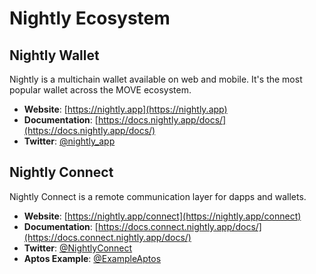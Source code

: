 # Nightly Ecosystem

## Nightly Wallet

Nightly is a multichain wallet available on web and mobile. It's the most popular wallet across the MOVE ecosystem.

- **Website**: [https://nightly.app](https://nightly.app)
- **Documentation**: [https://docs.nightly.app/docs/](https://docs.nightly.app/docs/)
- **Twitter**: [@nightly_app](https://x.com/nightly_app)

## Nightly Connect

Nightly Connect is a remote communication layer for dapps and wallets.

- **Website**: [https://nightly.app/connect](https://nightly.app/connect)
- **Documentation**: [https://docs.connect.nightly.app/docs/](https://docs.connect.nightly.app/docs/)
- **Twitter**: [@NightlyConnect](https://x.com/NightlyConnect)
- **Aptos Example**: [@ExampleAptos](https://aptos-web3-template.vercel.app/)
